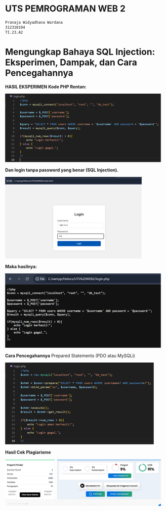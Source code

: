 # UTS PEMROGRAMAN WEB 2

```
Pranaja Widyadhana Wardana 
312310194
TI.23.A2
```
# Mengungkap Bahaya SQL Injection: Eksperimen, Dampak, dan Cara Pencegahannya

**HASIL EKSPERIMEN**
**Kode PHP Rentan:**

<img src="/Gitimage(UTS)/Picture1.png" img>

**Dan login tanpa password yang benar (SQL Injection).**

<img src="/Gitimage(UTS)/Picture2.png" img>

**Maka hasilnya:**

<img src="/Gitimage(UTS)/Picture3.png" img>

**Cara Pencegahannya**
Prepared Statements (PDO atau MySQLi)

<img src="/Gitimage(UTS)/Picture4.png" img>

**Hasil Cek Plagiarisme**

<img src="/Gitimage(UTS)/Picture5.png" img>

